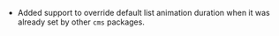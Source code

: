- Added support to override default list animation duration when it was already set by other `cms` packages.
